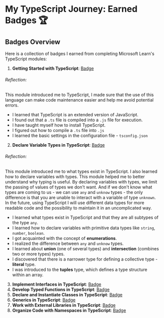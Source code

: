# My TypeScript Journey: Earned Badges 🏆

## Badges Overview

Here is a collection of badges I earned from completing Microsoft Learn's TypeScript modules:

1. **Getting Started with TypeScript**: [Badge](https://learn.microsoft.com/en-us/users/sunlaa-4038/achievements/7ewf644z)
###### Reflection:
This module introduced me to TypeScript, I made sure that the use of this language can make code maintenance easier and help me avoid potential errors. 
- I learned that TypeScript is an extended version of JavaScript.
- I found out that a `.ts` file is compiled into a `.js` file for execution.
- I have taught myself how to install TypeScript.
- I figured out how to compile a `.ts` file into `.js`
- I learned the basic settings in the configuration file - `tsconfig.json`
2. **Declare Variable Types in TypeScript**: [Badge](https://learn.microsoft.com/en-us/users/sunlaa-4038/achievements/8rg9l7lw)
###### Reflection:
This module introduced me to what types exist in TypeScript. I also learned how to declare variables with types. This module helped me to better understand why typing is useful. By declaring variables with types, we limit the passing of values of types we don't want. And if we don't know what types are coming to us - we can use `any` and `unknow` types - the only difference is that you are unable to interact with a variable of type `unknown`. In the future, using TypeScript I will use different data types for more readable code and the possibility to maintain it in an uncomplicated way.
- I learned what types exist in TypeScript and that they are all subtypes of the type `any`.
- I learned how to declare variables with primitive data types like `string`, `number`, `boolean`.
- I got acquainted with the concept of **enumerations**.
- I realized the difference between `any` and `unknow` types.
- I learned about **union** (one of several types) and **intersection** (combines two or more types) types.
- I discovered that there is a narrower type for defining a collective type - **literal** type.
- I was introduced to the **tuples** type, which defines a type structure within an array.
3. **Implement Interfaces in TypeScript**: [Badge](https://learn.microsoft.com/en-us/users/sunlaa-4038/achievements/yvha644r)
4. **Develop Typed Functions in TypeScript**: [Badge](https://learn.microsoft.com/en-us/users/sunlaa-4038/achievements/fzuyn3gx)
5. **Declare and Instantiate Classes in TypeScript**: [Badge](https://learn.microsoft.com/en-us/users/sunlaa-4038/achievements/uf5f2bq3)
6. **Generics in TypeScript**: [Badge](https://learn.microsoft.com/en-us/users/sunlaa-4038/achievements/hygry9j8)
7. **Work with External Libraries in TypeScript**: [Badge](https://learn.microsoft.com/en-us/users/sunlaa-4038/achievements/j6e85ebt)
8. **Organize Code with Namespaces in TypeScript**: [Badge](https://learn.microsoft.com/en-us/users/sunlaa-4038/achievements/uf5z2lg3)
